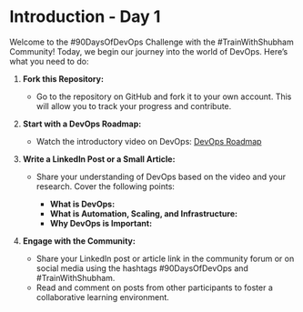 # Introduction - Day 1

Welcome to the #90DaysOfDevOps Challenge with the #TrainWithShubham Community! Today, we begin our journey into the world of DevOps. Here’s what you need to do:

1. **Fork this Repository:**

   - Go to the repository on GitHub and fork it to your own account. This will allow you to track your progress and contribute.

2. **Start with a DevOps Roadmap:**

   - Watch the introductory video on DevOps: [DevOps Roadmap](https://www.youtube.com/watch?v=g_QHuGq3E2Y&ab_channel=TrainWithShubham)

3. **Write a LinkedIn Post or a Small Article:**

   - Share your understanding of DevOps based on the video and your research. Cover the following points:

     - **What is DevOps:**
     - **What is Automation, Scaling, and Infrastructure:**
     - **Why DevOps is Important:**

4. **Engage with the Community:**
   - Share your LinkedIn post or article link in the community forum or on social media using the hashtags #90DaysOfDevOps and #TrainWithShubham.
   - Read and comment on posts from other participants to foster a collaborative learning environment.
